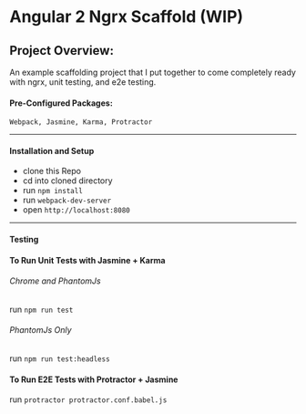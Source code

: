 # Angular 2 Ngrx Scaffold (WIP)

## Project Overview:
An example scaffolding project that I put together to come completely ready with ngrx, unit testing, and e2e testing.


#### Pre-Configured Packages:
`
Webpack,
Jasmine,
Karma,
Protractor
`

---


#### Installation and Setup
* clone this Repo
* cd into cloned directory
* run `npm install`
* run `webpack-dev-server`
* open `http://localhost:8080`

---

#### Testing

#### To Run Unit Tests with Jasmine + Karma
###### Chrome and PhantomJs
run `npm run test`
###### PhantomJs Only
run `npm run test:headless`

#### To Run E2E Tests with Protractor + Jasmine
run `protractor protractor.conf.babel.js`
